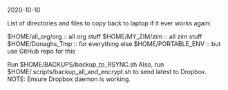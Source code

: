 2020-10-10

List of directories and files to copy back to laptop if it ever works again:

$HOME/all_org/org      :: all org stuff
$HOME/MY_ZIM/zim       :: all zim stuff
$HOME/Donaghs_Tmp      :: for everything else
$HOME/PORTABLE_ENV     :: but use GitHub repo for this

Run $HOME/BACKUPS/backup_to_RSYNC.sh
Also, run $HOME/.scripts/backup_all_and_encrypt.sh
to send latest to Dropbox. NOTE: Ensure Dropbox daemon is working.
